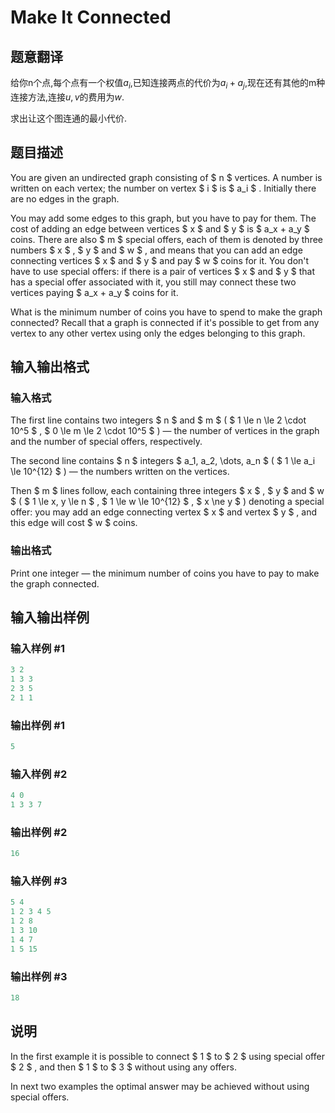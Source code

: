 # Make It Connected

## 题意翻译

给你n个点,每个点有一个权值$a_i$,已知连接两点的代价为$a_i+a_j$,现在还有其他的m种连接方法,连接$u,v$的费用为$w$.

求出让这个图连通的最小代价.

## 题目描述

You are given an undirected graph consisting of $ n $ vertices. A number is written on each vertex; the number on vertex $ i $ is $ a_i $ . Initially there are no edges in the graph.

You may add some edges to this graph, but you have to pay for them. The cost of adding an edge between vertices $ x $ and $ y $ is $ a_x + a_y $ coins. There are also $ m $ special offers, each of them is denoted by three numbers $ x $ , $ y $ and $ w $ , and means that you can add an edge connecting vertices $ x $ and $ y $ and pay $ w $ coins for it. You don't have to use special offers: if there is a pair of vertices $ x $ and $ y $ that has a special offer associated with it, you still may connect these two vertices paying $ a_x + a_y $ coins for it.

What is the minimum number of coins you have to spend to make the graph connected? Recall that a graph is connected if it's possible to get from any vertex to any other vertex using only the edges belonging to this graph.

## 输入输出格式

### 输入格式

The first line contains two integers $ n $ and $ m $ ( $ 1 \le n \le 2 \cdot 10^5 $ , $ 0 \le m \le 2 \cdot 10^5 $ ) — the number of vertices in the graph and the number of special offers, respectively.

The second line contains $ n $ integers $ a_1, a_2, \dots, a_n $ ( $ 1 \le a_i \le 10^{12} $ ) — the numbers written on the vertices.

Then $ m $ lines follow, each containing three integers $ x $ , $ y $ and $ w $ ( $ 1 \le x, y \le n $ , $ 1 \le w \le 10^{12} $ , $ x \ne y $ ) denoting a special offer: you may add an edge connecting vertex $ x $ and vertex $ y $ , and this edge will cost $ w $ coins.

### 输出格式

Print one integer — the minimum number of coins you have to pay to make the graph connected.

## 输入输出样例

### 输入样例 #1

```cpp
3 2
1 3 3
2 3 5
2 1 1

```
### 输出样例 #1

```cpp
5

```
### 输入样例 #2

```cpp
4 0
1 3 3 7

```
### 输出样例 #2

```cpp
16

```
### 输入样例 #3

```cpp
5 4
1 2 3 4 5
1 2 8
1 3 10
1 4 7
1 5 15

```
### 输出样例 #3

```cpp
18

```
## 说明

In the first example it is possible to connect $ 1 $ to $ 2 $ using special offer $ 2 $ , and then $ 1 $ to $ 3 $ without using any offers.

In next two examples the optimal answer may be achieved without using special offers.

